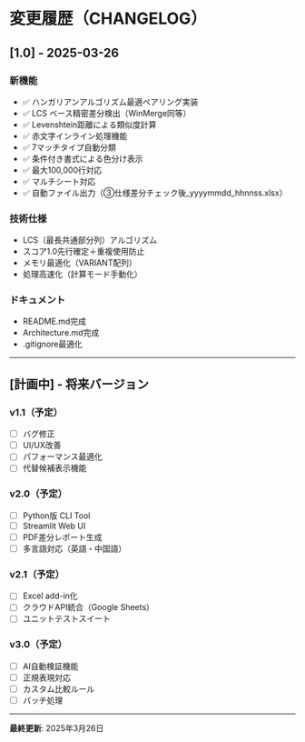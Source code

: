 # 変更履歴（CHANGELOG）

## [1.0] - 2025-03-26

### 新機能
- ✅ ハンガリアンアルゴリズム最適ペアリング実装
- ✅ LCS ベース精密差分検出（WinMerge同等）
- ✅ Levenshtein距離による類似度計算
- ✅ 赤文字インライン処理機能
- ✅ 7マッチタイプ自動分類
- ✅ 条件付き書式による色分け表示
- ✅ 最大100,000行対応
- ✅ マルチシート対応
- ✅ 自動ファイル出力（③仕様差分チェック後_yyyymmdd_hhnnss.xlsx）

### 技術仕様
- LCS（最長共通部分列）アルゴリズム
- スコア1.0先行確定＋重複使用防止
- メモリ最適化（VARIANT配列）
- 処理高速化（計算モード手動化）

### ドキュメント
- README.md完成
- Architecture.md完成
- .gitignore最適化

---

## [計画中] - 将来バージョン

### v1.1（予定）
- [ ] バグ修正
- [ ] UI/UX改善
- [ ] パフォーマンス最適化
- [ ] 代替候補表示機能

### v2.0（予定）
- [ ] Python版 CLI Tool
- [ ] Streamlit Web UI
- [ ] PDF差分レポート生成
- [ ] 多言語対応（英語・中国語）

### v2.1（予定）
- [ ] Excel add-in化
- [ ] クラウドAPI統合（Google Sheets）
- [ ] ユニットテストスイート

### v3.0（予定）
- [ ] AI自動検証機能
- [ ] 正規表現対応
- [ ] カスタム比較ルール
- [ ] バッチ処理

---

**最終更新**: 2025年3月26日
